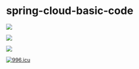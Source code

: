 # spring-cloud-basic-code

![](https://img.shields.io/badge/JDK-1.8+-orange)

![](https://img.shields.io/badge/SpringBoot-2.3.12.RELEASE-green)

![](https://img.shields.io/badge/Maven-3.6.0-blue)

[![996.icu](https://img.shields.io/badge/link-996.icu-red.svg)](https://996.icu)

